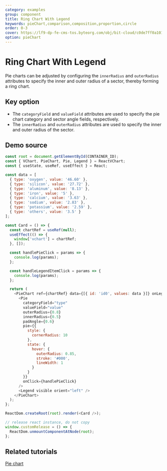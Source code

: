 ```yaml
---
category: examples
group: component
title: Ring Chart With Legend
keywords: pieChart,comparison,composition,proportion,circle
order: 0-3
cover: https://lf9-dp-fe-cms-tos.byteorg.com/obj/bit-cloud/c0de7ff0a101bd4cb25c8170b.png
option: pieChart
---
```


# Ring Chart With Legend

Pie charts can be adjusted by configuring the `innerRadius` and `outerRadius` attributes to specify the inner and outer radius of a sector, thereby forming a ring chart.

## Key option

- The `categoryField` and `valueField` attributes are used to specify the pie chart category and sector angle fields, respectively.
- The `innerRadius` and `outerRadius` attributes are used to specify the inner and outer radius of the sector.

## Demo source

```javascript livedemo template=react-vchart
const root = document.getElementById(CONTAINER_ID);
const { VChart, PieChart, Pie, Legend } = ReactVChart;
const { useState, useRef, useEffect } = React;

const data = [
  { type: 'oxygen', value: '46.60' },
  { type: 'silicon', value: '27.72' },
  { type: 'aluminum', value: '8.13' },
  { type: 'iron', value: '5' },
  { type: 'calcium', value: '3.63' },
  { type: 'sodium', value: '2.83' },
  { type: 'potassium', value: '2.59' },
  { type: 'others', value: '3.5' }
];

const Card = () => {
  const chartRef = useRef(null);
  useEffect(() => {
    window['vchart'] = chartRef;
  }, []);

  const handlePieClick = params => {
    console.log(params);
  };

  const handleLegendItemClick = params => {
    console.log(params);
  };

  return (
    <PieChart ref={chartRef} data={[{ id: 'id0', values: data }]} onLegendItemClick={handleLegendItemClick}>
      <Pie
        categoryField="type"
        valueField="value"
        outerRadius={0.8}
        innerRadius={0.5}
        padAngle={0.6}
        pie={{
          style: {
            cornerRadius: 10
          },
          state: {
            hover: {
              outerRadius: 0.85,
              stroke: '#000',
              lineWidth: 1
            }
          }
        }}
        onClick={handlePieClick}
      />
      <Legend visible orient="left" />
    </PieChart>
  );
};

ReactDom.createRoot(root).render(<Card />);

// release react instance, do not copy
window.customRelease = () => {
  ReactDom.unmountComponentAtNode(root);
};
```

## Related tutorials

[Pie chart](link)
